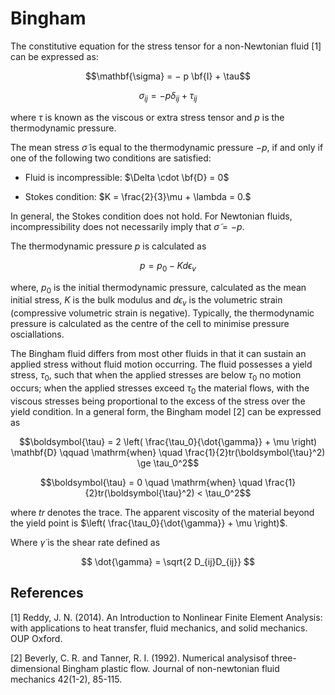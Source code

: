 # Bingham

The constitutive equation for the stress tensor for a non-Newtonian fluid [1] can be
expressed as:

$$\mathbf{\sigma} = − p \bf{I} + \tau$$

$$\sigma_{ij} = − p \delta_{ij} + \tau_{ij}$$

where $\tau$ is known as the viscous or extra stress tensor and $p$ is the thermodynamic pressure.

The mean stress $\tilde \sigma$ is equal to the thermodynamic pressure $−p$, if and only if one
of the following two conditions are satisfied:

   * Fluid is incompressible: $\Delta \cdot \bf{D} = 0$

   * Stokes condition: $K = \frac{2}{3}\mu + \lambda = 0.$

In general, the Stokes condition does not hold. For Newtonian fluids, incompressibility
does not necessarily imply that $\tilde \sigma = − p$.

The thermodynamic pressure $p$ is calculated as

$$p = p_0 - K d\epsilon_v$$

where, $p_0$ is the initial thermodynamic pressure, calculated as the mean initial stress,
$K$ is the bulk modulus and $d\epsilon_v$ is the volumetric strain (compressive volumetric strain
is negative). Typically, the thermodynamic pressure is calculated as the centre of the cell
to minimise pressure osciallations.

The Bingham fluid differs from most other fluids in that it can
sustain an applied stress without fluid motion occurring. The fluid possesses a yield
stress, $τ_0$, such that when the applied stresses are below $τ_0$ no motion occurs; when
the applied stresses exceed $τ_0$ the material flows, with the viscous stresses being
proportional to the excess of the stress over the yield condition. In a general form,
the Bingham model [2] can be expressed as

$$\boldsymbol{\tau} = 2 \left( \frac{\tau_0}{\dot{\gamma}} + \mu \right) \mathbf{D} \qquad
\mathrm{when} \quad \frac{1}{2}tr(\boldsymbol{\tau}^2) \ge \tau_0^2$$

$$\boldsymbol{\tau} = 0 \quad \mathrm{when} \quad \frac{1}{2}tr(\boldsymbol{\tau}^2) < \tau_0^2$$


where $tr$ denotes the trace. The apparent viscosity of the material beyond the yield point is $\left( \frac{\tau_0}{\dot{\gamma}} + \mu \right)$.

Where $\dot{\gamma}$ is the shear rate defined as

$$ \dot{\gamma} = \sqrt{2 D_{ij}D_{ij}} $$



## References

[1] Reddy, J. N. (2014). An Introduction to Nonlinear Finite Element Analysis: with applications to heat transfer, fluid mechanics, and solid mechanics. OUP Oxford.

[2] Beverly, C. R. and Tanner, R. I. (1992). Numerical analysisof three-dimensional Bingham plastic flow. Journal of non-newtonian fluid mechanics 42(1-2), 85-115.